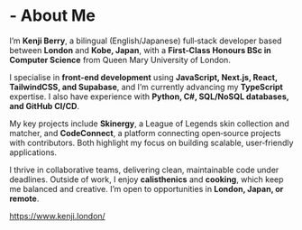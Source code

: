 # - About Me
I’m **Kenji Berry**, a bilingual (English/Japanese) full‑stack developer based between **London** and **Kobe, Japan**, with a **First‑Class Honours BSc in Computer Science** from Queen Mary University of London.  

I specialise in **front‑end development** using **JavaScript, Next.js, React, TailwindCSS, and Supabase**, and I’m currently advancing my **TypeScript** expertise. I also have experience with **Python, C#, SQL/NoSQL databases, and GitHub CI/CD**.  

My key projects include **Skinergy**, a League of Legends skin collection and matcher, and **CodeConnect**, a platform connecting open‑source projects with contributors. Both highlight my focus on building scalable, user‑friendly applications.  

I thrive in collaborative teams, delivering clean, maintainable code under deadlines. Outside of work, I enjoy **calisthenics** and **cooking**, which keep me balanced and creative. I’m open to opportunities in **London, Japan, or remote**.

https://www.kenji.london/
